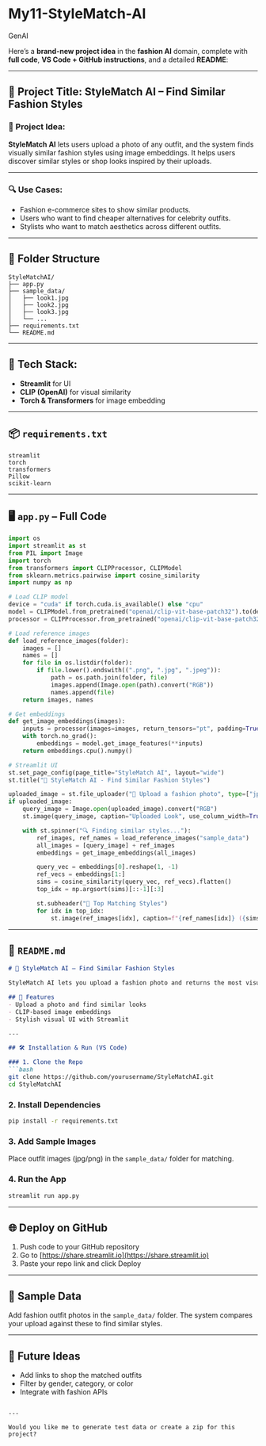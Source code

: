 # My11-StyleMatch-AI
GenAI

Here’s a **brand-new project idea** in the **fashion AI** domain, complete with **full code**, **VS Code + GitHub instructions**, and a detailed **README**:

---

## 🧢 **Project Title: StyleMatch AI – Find Similar Fashion Styles**

### 🎯 Project Idea:

**StyleMatch AI** lets users upload a photo of any outfit, and the system finds visually similar fashion styles using image embeddings. It helps users discover similar styles or shop looks inspired by their uploads.

---

### 🔍 Use Cases:

* Fashion e-commerce sites to show similar products.
* Users who want to find cheaper alternatives for celebrity outfits.
* Stylists who want to match aesthetics across different outfits.

---

## 📁 Folder Structure

```
StyleMatchAI/
├── app.py
├── sample_data/
│   ├── look1.jpg
│   ├── look2.jpg
│   ├── look3.jpg
│   └── ...
├── requirements.txt
└── README.md
```

---

## 🧠 Tech Stack:

* **Streamlit** for UI
* **CLIP (OpenAI)** for visual similarity
* **Torch & Transformers** for image embedding

---

## 📦 `requirements.txt`

```
streamlit
torch
transformers
Pillow
scikit-learn
```

---

## 🖥️ `app.py` – Full Code

```python
import os
import streamlit as st
from PIL import Image
import torch
from transformers import CLIPProcessor, CLIPModel
from sklearn.metrics.pairwise import cosine_similarity
import numpy as np

# Load CLIP model
device = "cuda" if torch.cuda.is_available() else "cpu"
model = CLIPModel.from_pretrained("openai/clip-vit-base-patch32").to(device)
processor = CLIPProcessor.from_pretrained("openai/clip-vit-base-patch32")

# Load reference images
def load_reference_images(folder):
    images = []
    names = []
    for file in os.listdir(folder):
        if file.lower().endswith((".png", ".jpg", ".jpeg")):
            path = os.path.join(folder, file)
            images.append(Image.open(path).convert("RGB"))
            names.append(file)
    return images, names

# Get embeddings
def get_image_embeddings(images):
    inputs = processor(images=images, return_tensors="pt", padding=True).to(device)
    with torch.no_grad():
        embeddings = model.get_image_features(**inputs)
    return embeddings.cpu().numpy()

# Streamlit UI
st.set_page_config(page_title="StyleMatch AI", layout="wide")
st.title("👕 StyleMatch AI - Find Similar Fashion Styles")

uploaded_image = st.file_uploader("📸 Upload a fashion photo", type=["jpg", "jpeg", "png"])
if uploaded_image:
    query_image = Image.open(uploaded_image).convert("RGB")
    st.image(query_image, caption="Uploaded Look", use_column_width=True)

    with st.spinner("🔍 Finding similar styles..."):
        ref_images, ref_names = load_reference_images("sample_data")
        all_images = [query_image] + ref_images
        embeddings = get_image_embeddings(all_images)

        query_vec = embeddings[0].reshape(1, -1)
        ref_vecs = embeddings[1:]
        sims = cosine_similarity(query_vec, ref_vecs).flatten()
        top_idx = np.argsort(sims)[::-1][:3]

        st.subheader("🎯 Top Matching Styles")
        for idx in top_idx:
            st.image(ref_images[idx], caption=f"{ref_names[idx]} ({sims[idx]*100:.2f}% match)", width=200)
```

---

## 📖 `README.md`

````markdown
# 🧢 StyleMatch AI – Find Similar Fashion Styles

StyleMatch AI lets you upload a fashion photo and returns the most visually similar outfits from a reference gallery using OpenAI’s CLIP model.

## 📸 Features
- Upload a photo and find similar looks
- CLIP-based image embeddings
- Stylish visual UI with Streamlit

---

## 🛠 Installation & Run (VS Code)

### 1. Clone the Repo
```bash
git clone https://github.com/yourusername/StyleMatchAI.git
cd StyleMatchAI
````

### 2. Install Dependencies

```bash
pip install -r requirements.txt
```

### 3. Add Sample Images

Place outfit images (jpg/png) in the `sample_data/` folder for matching.

### 4. Run the App

```bash
streamlit run app.py
```

---

## 🌐 Deploy on GitHub

1. Push code to your GitHub repository
2. Go to [https://share.streamlit.io](https://share.streamlit.io)
3. Paste your repo link and click Deploy

---

## 📁 Sample Data

Add fashion outfit photos in the `sample_data/` folder. The system compares your upload against these to find similar styles.

---

## 🙌 Future Ideas

* Add links to shop the matched outfits
* Filter by gender, category, or color
* Integrate with fashion APIs

```

---

Would you like me to generate test data or create a zip for this project?
```
